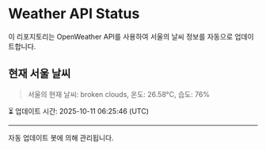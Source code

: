 
# Weather API Status

이 리포지토리는 OpenWeather API를 사용하여 서울의 날씨 정보를 자동으로 업데이트합니다.

## 현재 서울 날씨
> 서울의 현재 날씨: broken clouds, 온도: 26.58°C, 습도: 76%

⏳ 업데이트 시간: 2025-10-11 06:25:46 (UTC)

---
자동 업데이트 봇에 의해 관리됩니다.

